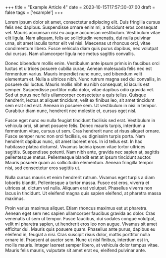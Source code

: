 +++
title = "Example Article 4"
date = 2023-10-15T17:57:30-07:00
draft = false
tags = ['example']
+++

Lorem ipsum dolor sit amet, consectetur adipiscing elit. Duis fringilla cursus felis nec dapibus. Suspendisse ornare enim mi, a tincidunt eros consequat vel. Mauris accumsan nisi eu augue accumsan vestibulum. Vestibulum vitae elit ligula. Nam aliquam, felis ac sollicitudin venenatis, dui nulla pulvinar urna, sit amet iaculis tortor elit vel nisi. Maecenas ut rhoncus orci, vitae condimentum libero. Fusce vehicula diam quis purus dapibus, nec volutpat dui cursus. Nam ullamcorper ligula nec metus sagittis convallis.

Donec bibendum mollis enim. Vestibulum ante ipsum primis in faucibus orci luctus et ultrices posuere cubilia curae; Aenean malesuada felis nec est fermentum varius. Mauris imperdiet nunc nunc, sed bibendum velit elementum et. Nulla a ultrices nibh. Nunc rutrum magna sed dui convallis, in posuere dui luctus. Mauris mollis nibh eu nibh consequat, id iaculis est semper. Suspendisse porttitor nulla dolor, vitae dapibus odio gravida vel. Sed ut purus nec felis ullamcorper consectetur a quis tellus. Quisque hendrerit, lectus at aliquet tincidunt, velit ex finibus leo, sit amet tincidunt sem erat sed erat. Aenean in posuere sem. Ut vestibulum in nisi in tempor. Curabitur diam nunc, hendrerit nec molestie et, cursus eget nisl.

Fusce eget nunc eu nulla feugiat tincidunt facilisis sed erat. Vestibulum in vehicula orci, sit amet posuere felis. Donec mauris turpis, interdum a fermentum vitae, cursus ut sem. Cras hendrerit nunc at risus aliquet ornare. Fusce semper nunc non orci facilisis, eu dignissim turpis porta. Nam hendrerit dapibus nunc, sit amet laoreet eros. In id tellus est. In hac habitasse platea dictumst. Vivamus lacinia ipsum vitae tortor ultrices sagittis. Suspendisse potenti. Nam nibh ante, gravida nec sapien at, sagittis pellentesque metus. Pellentesque blandit erat at ipsum tincidunt auctor. Mauris posuere quam ac sollicitudin elementum. Aenean fringilla tempor nisi, sed consectetur eros sagittis ut.

Nulla cursus mauris et enim hendrerit rutrum. Vivamus eget turpis a diam lobortis blandit. Pellentesque a tortor massa. Fusce est eros, viverra et ultrices at, dictum vel nulla. Aliquam erat volutpat. Phasellus viverra non lacus in tincidunt. Ut eleifend magna quis sapien eleifend, at pharetra massa maximus.

Proin varius maximus aliquet. Etiam rhoncus maximus est ut pharetra. Aenean eget sem nec sapien ullamcorper faucibus gravida ac dolor. Cras venenatis ut sem ut tempor. Fusce faucibus, dui sodales congue volutpat, velit mi pharetra sapien, ut hendrerit eros leo non augue. Vivamus sit amet efficitur dui. Mauris quis posuere quam. Phasellus ante purus, dapibus eu eleifend in, feugiat a nisi. Cras suscipit risus dolor, mattis porttitor nulla ornare id. Praesent at auctor sem. Nunc ut nisl finibus, interdum est in, mollis mauris. Integer laoreet semper libero, at vehicula dolor tempus vitae. Mauris felis mauris, vulputate sit amet erat eu, eleifend pulvinar ante.

